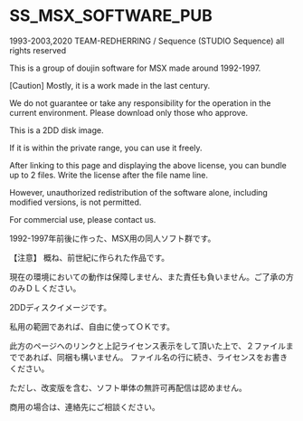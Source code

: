 # SS_MSX_SOFTWARE_PUB

1993-2003,2020 TEAM-REDHERRING / Sequence (STUDIO Sequence) all rights reserved

This is a group of doujin software for MSX made around 1992-1997.

[Caution] Mostly, it is a work made in the last century.

We do not guarantee or take any responsibility for the operation in the current environment. Please download only those who approve.


This is a 2DD disk image.

If it is within the private range, you can use it freely.

After linking to this page and displaying the above license, you can bundle up to 2 files.
Write the license after the file name line.

However, unauthorized redistribution of the software alone, including modified versions, is not permitted.

For commercial use, please contact us.

1992-1997年前後に作った、MSX用の同人ソフト群です。

【注意】 概ね、前世紀に作られた作品です。

現在の環境においての動作は保障しません、また責任も負いません。ご了承の方のみＤＬください。

2DDディスクイメージです。

私用の範囲であれば、自由に使ってＯＫです。

此方のページへのリンクと上記ライセンス表示をして頂いた上で、２ファイルまでであれば、同梱も構いません。
ファイル名の行に続き、ライセンスをお書きください。

ただし、改変版を含む、ソフト単体の無許可再配信は認めません。

商用の場合は、連絡先にご相談ください。
